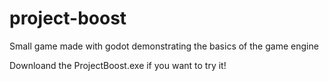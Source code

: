 # project-boost
Small game made with godot demonstrating the basics of the game engine

Downloand the ProjectBoost.exe if you want to try it!
